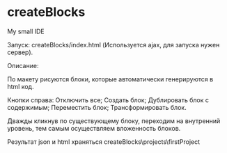 createBlocks
============

My small IDE 

Запуск: createBlocks/index.html (Используется ajax, для запуска нужен сервер).

Описание: 
  
  По макету рисуются блоки, которые автоматически генерируются в html код.
  
  Кнопки справа: 
    Отключить все;
    Создать блок;
    Дублировать блок с содержимым;
    Переместить блок;
    Трансформировать блок.
  
  Дважды кликнув по существующему блоку, переходим на внутренний уровень, тем самым осуществляем вложенность блоков.  
  
Результат json и html  храняться createBlocks\projects\firstProject    
